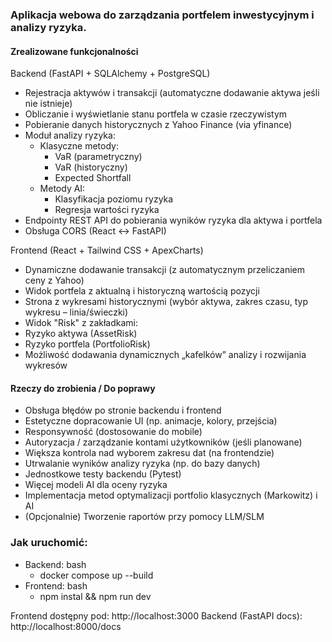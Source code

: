 ### Aplikacja webowa do zarządzania portfelem inwestycyjnym i analizy ryzyka.

#### Zrealizowane funkcjonalności
Backend (FastAPI + SQLAlchemy + PostgreSQL)
 - Rejestracja aktywów i transakcji (automatyczne dodawanie aktywa jeśli nie istnieje)
 - Obliczanie i wyświetlanie stanu portfela w czasie rzeczywistym
 - Pobieranie danych historycznych z Yahoo Finance (via yfinance)
 - Moduł analizy ryzyka:
   - Klasyczne metody:
     - VaR (parametryczny)
     - VaR (historyczny)
     - Expected Shortfall
   - Metody AI:
     - Klasyfikacja poziomu ryzyka
     - Regresja wartości ryzyka
 - Endpointy REST API do pobierania wyników ryzyka dla aktywa i portfela
 - Obsługa CORS (React <-> FastAPI)

Frontend (React + Tailwind CSS + ApexCharts)
 - Dynamiczne dodawanie transakcji (z automatycznym przeliczaniem ceny z Yahoo)
 - Widok portfela z aktualną i historyczną wartością pozycji
 - Strona z wykresami historycznymi (wybór aktywa, zakres czasu, typ wykresu – linia/świeczki)
 - Widok "Risk" z zakładkami:
 - Ryzyko aktywa (AssetRisk)
 - Ryzyko portfela (PortfolioRisk)
 - Możliwość dodawania dynamicznych „kafelków” analizy i rozwijania wykresów

#### Rzeczy do zrobienia / Do poprawy
 - Obsługa błędów po stronie backendu i frontend
 - Estetyczne dopracowanie UI (np. animacje, kolory, przejścia)
 - Responsywność (dostosowanie do mobile)
 - Autoryzacja / zarządzanie kontami użytkowników (jeśli planowane)
 - Większa kontrola nad wyborem zakresu dat (na frontendzie)
 - Utrwalanie wyników analizy ryzyka (np. do bazy danych)
 - Jednostkowe testy backendu (Pytest)
 - Więcej modeli AI dla oceny ryzyka
 - Implementacja metod optymalizacji portfolio klasycznych (Markowitz) i AI
 - (Opcjonalnie) Tworzenie raportów przy pomocy LLM/SLM

### Jak uruchomić:
 - Backend:
   bash
   - docker compose up --build
 - Frontend:
   bash
   - npm instal && npm run dev

Frontend dostępny pod: http://localhost:3000
Backend (FastAPI docs): http://localhost:8000/docs